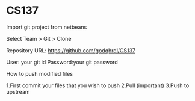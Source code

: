 # CS137

Import git project from netbeans

Select Team > Git > Clone

Repository URL: https://github.com/godqhrdl/CS137

User: your git id
Password:your git password

How to push modified files

1.First commit your files that you wish to push
2.Pull (important)
3.Push to upstream
